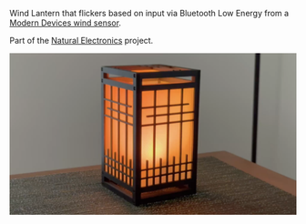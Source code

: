 Wind Lantern that flickers based on input via Bluetooth Low Energy from a [Modern Devices wind sensor](https://moderndevice.com/products/wind-sensor).

Part of the [Natural Electronics](https://wabitronics.com) project.

![wind lantern](wind_lantern.png)